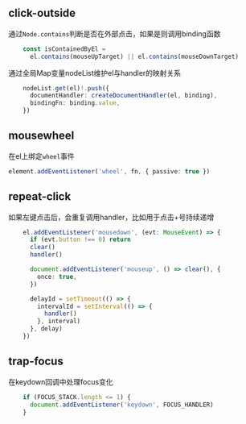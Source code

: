 
## click-outside

通过`Node.contains`判断是否在外部点击，如果是则调用binding函数

```ts
    const isContainedByEl =
      el.contains(mouseUpTarget) || el.contains(mouseDownTarget)
```

通过全局Map变量nodeList维护el与handler的映射关系

```ts
    nodeList.get(el)!.push({
      documentHandler: createDocumentHandler(el, binding),
      bindingFn: binding.value,
    })
```

## mousewheel

在el上绑定`wheel`事件

```ts
element.addEventListener('wheel', fn, { passive: true })
```

## repeat-click

如果左键点击后，会重复调用handler，比如用于点击+号持续递增

```ts
    el.addEventListener('mousedown', (evt: MouseEvent) => {
      if (evt.button !== 0) return
      clear()
      handler()

      document.addEventListener('mouseup', () => clear(), {
        once: true,
      })

      delayId = setTimeout(() => {
        intervalId = setInterval(() => {
          handler()
        }, interval)
      }, delay)
    })
```    

## trap-focus

在keydown回调中处理focus变化

```ts
    if (FOCUS_STACK.length <= 1) {
      document.addEventListener('keydown', FOCUS_HANDLER)
    }
```    
